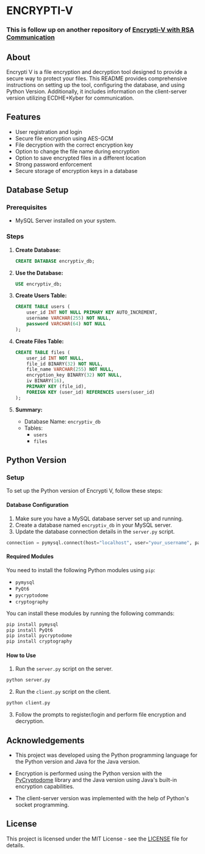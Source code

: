 # ENCRYPTI-V

### This is follow up on another repository of [Encrypti-V with RSA Communication](https://github.com/Whack-A-Pigeon/Encrypt-V-with-RSA-communication)

## About
Encrypti V is a file encryption and decryption tool designed to provide a secure way to protect your files. This README provides comprehensive instructions on setting up the tool, configuring the database, and using Python Version. Additionally, it includes information on the client-server version utilizing ECDHE+Kyber for communication.
## Features

- User registration and login
- Secure file encryption using AES-GCM
- File decryption with the correct encryption key
- Option to change the file name during encryption
- Option to save encrypted files in a different location
- Strong password enforcement
- Secure storage of encryption keys in a database

## Database Setup

### Prerequisites

- MySQL Server installed on your system.

### Steps

1. **Create Database:**

    ```sql
    CREATE DATABASE encryptiv_db;
    ```

2. **Use the Database:**

    ```sql
    USE encryptiv_db;
    ```

3. **Create Users Table:**

    ```sql
    CREATE TABLE users (
        user_id INT NOT NULL PRIMARY KEY AUTO_INCREMENT,
        username VARCHAR(255) NOT NULL,
        password VARCHAR(64) NOT NULL
    );
    ```

4. **Create Files Table:**

    ```sql
    CREATE TABLE files (
        user_id INT NOT NULL,
        file_id BINARY(32) NOT NULL,
        file_name VARCHAR(255) NOT NULL,
        encryption_key BINARY(32) NOT NULL,
        iv BINARY(16),
        PRIMARY KEY (file_id),
        FOREIGN KEY (user_id) REFERENCES users(user_id)
    );
    ```

5. **Summary:**

   - Database Name: `encryptiv_db`
   - Tables:
     - `users`
     - `files`

## Python Version

### Setup

To set up the Python version of Encrypti V, follow these steps:

#### Database Configuration

1. Make sure you have a MySQL database server set up and running.
2. Create a database named `encryptiv_db` in your MySQL server.
3. Update the database connection details in the `server.py` script.

```python
connection = pymysql.connect(host="localhost", user="your_username", password="your_password", database="encryptiv_db")
```

#### Required Modules

You need to install the following Python modules using `pip`:

- `pymysql`
- `PyQt6`
- `pycryptodome`
- `cryptography`

You can install these modules by running the following commands:

```bash
pip install pymysql
pip install PyQt6
pip install pycryptodome
pip install cryptography
```

#### How to Use

1. Run the `server.py` script on the server.

```bash
python server.py
```

2. Run the `client.py` script on the client.

```bash
python client.py
```

3. Follow the prompts to register/login and perform file encryption and decryption.

## Acknowledgements

- This project was developed using the Python programming language for the Python version and Java for the Java version.

- Encryption is performed using the Python version with the [PyCryptodome](https://pycryptodome.readthedocs.io/en/latest/src/cipher/aes.html) library and the Java version using Java's built-in encryption capabilities.

- The client-server version was implemented with the help of Python's socket programming.

## License

This project is licensed under the MIT License - see the [LICENSE](LICENSE) file for details.
